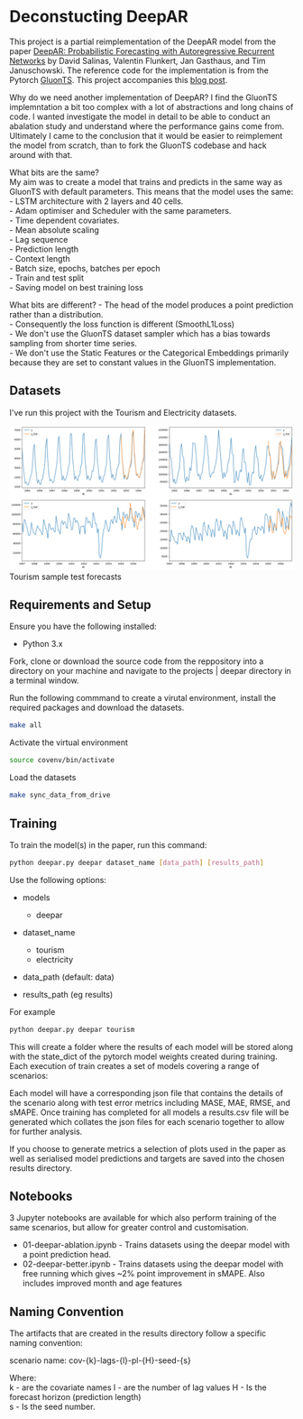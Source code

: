 # Deconstucting DeepAR

This project is a partial reimplementation of the DeepAR model from the paper [DeepAR: Probabilistic Forecasting with Autoregressive Recurrent Networks](https://arxiv.org/abs/1704.04110) by David Salinas, Valentin Flunkert, Jan Gasthaus, and Tim Januschowski. The reference code for the implementation is from the Pytorch [GluonTS](https://ts.gluon.ai/stable/index.html). This project accompanies this [blog post](https://www.neuralaspect.com/posts/deepar/).

Why do we need another implementation of DeepAR?
I find the GluonTS implemntation a bit too complex with a lot of abstractions and long chains of code. I wanted investigate the model in detail to be able to conduct an abalation study and understand where the performance gains come from. Ultimately I came to the conclusion that it would be easier to reimplement the model from scratch, than
to fork the GluonTS codebase and hack around with that. 

What bits are the same?  
My aim was to create a model that trains and predicts in the same way as GluonTS with default parameters. This means that the model uses the same:  
    - LSTM architecture with 2 layers and 40 cells.   
    - Adam optimiser and Scheduler with the same parameters.  
    - Time dependent covariates.  
    - Mean absolute scaling  
    - Lag sequence  
    - Prediction length  
    - Context length  
    - Batch size, epochs, batches per epoch  
    - Train and test split  
    - Saving model on best training loss  

What bits are different?
    - The head of the model produces a point prediction rather than a distribution.  
    - Consequently the loss function is different (SmoothL1Loss)  
    - We don't use the GluonTS dataset sampler which has a bias towards sampling from shorter time series.  
    - We don't use the Static Features or the Categorical Embeddings primarily because they are set to constant values in the GluonTS implementation.  


## Datasets
I've run this project with the Tourism and Electricity datasets. 

<img src="tourism-sample.png" />
Tourism sample test forecasts


## Requirements and Setup
Ensure you have the following installed:
- Python 3.x

Fork, clone or download the source code from the reppository into a directory on your machine and navigate to the projects | deepar directory
in a terminal window.

Run the following commmand to create a virutal environment, install the required packages and download the datasets.

```bash
make all
```

Activate the virtual environment
```bash
source covenv/bin/activate
```

Load the datasets
```bash
make sync_data_from_drive
```

## Training
To train the model(s) in the paper, run this command:
```bash
python deepar.py deepar dataset_name [data_path] [results_path] 
```
Use the following options:

- models
    - deepar

- dataset_name
    - tourism
    - electricity

- data_path (default: data)

- results_path (eg results)

For example
```bash
python deepar.py deepar tourism 
```

This will create a folder where the results of each model will be stored along with the state_dict of the pytorch model weights created during training. 
Each execution of train creates a set of models covering a range of scenarios:

Each model will have a corresponding json file that contains the details of the scenario along with test error metrics including MASE, MAE, RMSE, and sMAPE. Once training has completed for all models a results.csv file will be generated which collates the json files for each scenario together to allow for further analysis.   

If you choose to generate metrics a selection of plots used in the paper as well as serialised model predictions and targets are saved into the chosen results directory. 

## Notebooks 
3 Jupyter notebooks are available for which also perform training of the same scenarios, but allow for greater control and customisation. 
 - 01-deepar-ablation.ipynb - Trains datasets using the deepar model with a point prediction head. 
 - 02-deepar-better.ipynb - Trains datasets using the deepar model with free running which gives ~2% point improvement in sMAPE. Also includes improved month and age features


## Naming Convention
The artifacts that are created in the results directory follow a specific naming convention:

scenario name: cov-{k}-lags-{l}-pl-{H}-seed-{s}

Where:  
k - are the covariate names
l - are the number of lag values
H - Is the forecast horizon (prediction length)  
s - Is the seed number.  


